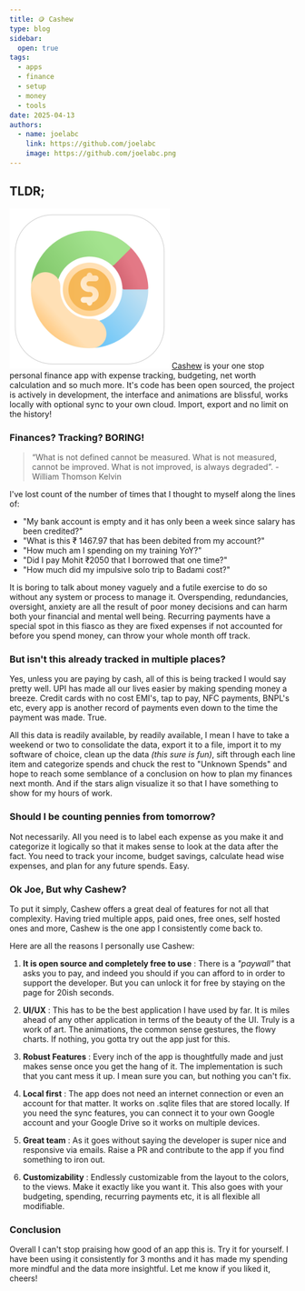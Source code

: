 ```yaml
---
title: 🪙 Cashew
type: blog
sidebar:
  open: true
tags:
  - apps
  - finance
  - setup
  - money
  - tools
date: 2025-04-13
authors:
  - name: joelabc
    link: https://github.com/joelabc
    image: https://github.com/joelabc.png
---
```


## TLDR;

![](images/cashew-app.png)
[Cashew](https://github.com/jameskokoska/Cashew) is your one stop personal finance app with expense tracking, budgeting, net worth calculation and so much more. It's code has been open sourced, the project is actively in development, the interface and animations are blissful, works locally with optional sync to your own cloud. Import, export and no limit on the history!

### Finances? Tracking? BORING!

> “What is not defined cannot be measured. What is not measured, cannot be improved. What is not improved, is always degraded”. - William Thomson Kelvin

I've lost count of the number of times that I thought to myself along the lines of:

- "My bank account is empty and it has only been a week since salary has been credited?"
- "What is this ₹ 1467.97 that has been debited from my account?"
- "How much am I spending on my training YoY?"
- "Did I pay Mohit ₹2050 that I borrowed that one time?"
- "How much did my impulsive solo trip to Badami cost?"

It is boring to talk about money vaguely and a futile exercise to do so without any system or process to manage it. Overspending, redundancies, oversight, anxiety are all the result of poor money decisions and can harm both your financial and mental well being. Recurring payments have a special spot in this fiasco as they are fixed expenses if not accounted for before you spend money, can throw your whole month off track.

### But isn't this already tracked in multiple places?

Yes, unless you are paying by cash, all of this is being tracked I would say pretty well. UPI has made all our lives easier by making spending money a breeze. Credit cards with no cost EMI's, tap to pay, NFC payments, BNPL's etc, every app is another record of payments even down to the time the payment was made. True.

All this data is readily available, by readily available, I mean I have to take a weekend or two to consolidate the data, export it to a file, import it to my software of choice, clean up the data _(this sure is fun)_, sift through each line item and categorize spends and chuck the rest to "Unknown Spends" and hope to reach some semblance of a conclusion on how to plan my finances next month. And if the stars align visualize it so that I have something to show for my hours of work.

### Should I be counting pennies from tomorrow?

Not necessarily. All you need is to label each expense as you make it and categorize it logically so that it makes sense to look at the data after the fact. You need to track your income, budget savings, calculate head wise expenses, and plan for any future spends. Easy.

### Ok Joe, But why Cashew?

To put it simply, Cashew offers a great deal of features for not all that complexity. Having tried multiple apps, paid ones, free ones, self hosted ones and more, Cashew is the one app I consistently come back to.

Here are all the reasons I personally use Cashew:

1. **It is open source and completely free to use** : There is a _"paywall"_ that asks you to pay, and indeed you should if you can afford to in order to support the developer. But you can unlock it for free by staying on the page for 20ish seconds.

2. **UI/UX** : This has to be the best application I have used by far. It is miles ahead of any other application in terms of the beauty of the UI. Truly is a work of art. The animations, the common sense gestures, the flowy charts. If nothing, you gotta try out the app just for this.

3. **Robust Features** : Every inch of the app is thoughtfully made and just makes sense once you get the hang of it. The implementation is such that you cant mess it up. I mean sure you can, but nothing you can't fix.

4. **Local first** : The app does not need an internet connection or even an account for that matter. It works on .sqlite files that are stored locally. If you need the sync features, you can connect it to your own Google account and your Google Drive so it works on multiple devices.

5. **Great team** : As it goes without saying the developer is super nice and responsive via emails. Raise a PR and contribute to the app if you find something to iron out.

6. **Customizability** : Endlessly customizable from the layout to the colors, to the views. Make it exactly like you want it. This also goes with your budgeting, spending, recurring payments etc, it is all flexible all modifiable.

### Conclusion

Overall I can't stop praising how good of an app this is. Try it for yourself. I have been using it consistently for 3 months and it has made my spending more mindful and the data more insightful. Let me know if you liked it, cheers!
